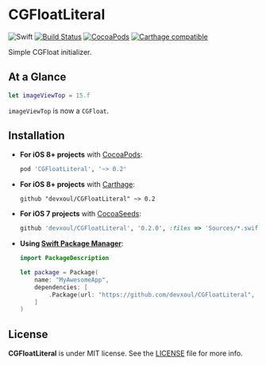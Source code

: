 CGFloatLiteral
==============

![Swift](https://img.shields.io/badge/Swift-2.1-orange.svg)
[![Build Status](https://travis-ci.org/devxoul/CGFloatLiteral.svg)](https://travis-ci.org/devxoul/CGFloatLiteral)
[![CocoaPods](http://img.shields.io/cocoapods/v/CGFloatLiteral.svg)](https://cocoapods.org/pods/CGFloatLiteral)
[![Carthage compatible](https://img.shields.io/badge/Carthage-compatible-4BC51D.svg?style=flat)](https://github.com/Carthage/Carthage)

Simple CGFloat initializer.


At a Glance
-----------

```swift
let imageViewTop = 15.f
```

`imageViewTop` is now a `CGFloat`.


Installation
------------

- **For iOS 8+ projects** with [CocoaPods](https://cocoapods.org):

    ```ruby
    pod 'CGFloatLiteral', '~> 0.2'
    ```
    
- **For iOS 8+ projects** with [Carthage](https://github.com/Carthage/Carthage):

    ```
    github "devxoul/CGFloatLiteral" ~> 0.2
    ```

- **For iOS 7 projects** with [CocoaSeeds](https://github.com/devxoul/CocoaSeeds):

    ```ruby
    github 'devxoul/CGFloatLiteral', '0.2.0', :files => 'Sources/*.swift'
    ```
    
- **Using [Swift Package Manager](https://swift.org/package-manager)**:

    ```swift
    import PackageDescription

    let package = Package(
        name: "MyAwesomeApp",
        dependencies: [
            .Package(url: "https://github.com/devxoul/CGFloatLiteral", "0.2.0"),
        ]
    )
    ```


License
-------

**CGFloatLiteral** is under MIT license. See the [LICENSE](LICENSE) file for more info.
